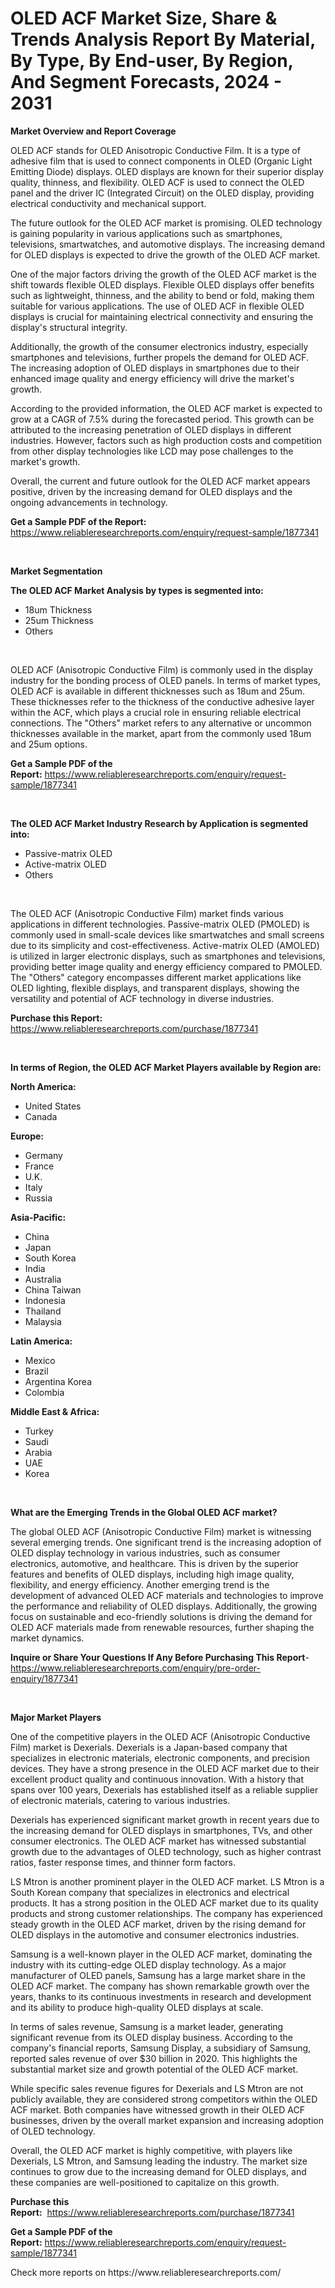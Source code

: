 <p><h1>OLED ACF Market Size, Share & Trends Analysis Report By Material, By Type, By End-user, By Region, And Segment Forecasts, 2024 - 2031</h1></p><p><strong>Market Overview and Report Coverage</strong></p>
<p><p>OLED ACF stands for OLED Anisotropic Conductive Film. It is a type of adhesive film that is used to connect components in OLED (Organic Light Emitting Diode) displays. OLED displays are known for their superior display quality, thinness, and flexibility. OLED ACF is used to connect the OLED panel and the driver IC (Integrated Circuit) on the OLED display, providing electrical conductivity and mechanical support.</p><p>The future outlook for the OLED ACF market is promising. OLED technology is gaining popularity in various applications such as smartphones, televisions, smartwatches, and automotive displays. The increasing demand for OLED displays is expected to drive the growth of the OLED ACF market.</p><p>One of the major factors driving the growth of the OLED ACF market is the shift towards flexible OLED displays. Flexible OLED displays offer benefits such as lightweight, thinness, and the ability to bend or fold, making them suitable for various applications. The use of OLED ACF in flexible OLED displays is crucial for maintaining electrical connectivity and ensuring the display's structural integrity.</p><p>Additionally, the growth of the consumer electronics industry, especially smartphones and televisions, further propels the demand for OLED ACF. The increasing adoption of OLED displays in smartphones due to their enhanced image quality and energy efficiency will drive the market's growth.</p><p>According to the provided information, the OLED ACF market is expected to grow at a CAGR of 7.5% during the forecasted period. This growth can be attributed to the increasing penetration of OLED displays in different industries. However, factors such as high production costs and competition from other display technologies like LCD may pose challenges to the market's growth.</p><p>Overall, the current and future outlook for the OLED ACF market appears positive, driven by the increasing demand for OLED displays and the ongoing advancements in technology.</p></p>
<p><strong>Get a Sample PDF of the Report:</strong> <a href="https://www.reliableresearchreports.com/enquiry/request-sample/1877341">https://www.reliableresearchreports.com/enquiry/request-sample/1877341</a></p>
<p>&nbsp;</p>
<p><strong>Market Segmentation</strong></p>
<p><strong>The OLED ACF Market Analysis by types is segmented into:</strong></p>
<p><ul><li>18um Thickness</li><li>25um Thickness</li><li>Others</li></ul></p>
<p>&nbsp;</p>
<p><p>OLED ACF (Anisotropic Conductive Film) is commonly used in the display industry for the bonding process of OLED panels. In terms of market types, OLED ACF is available in different thicknesses such as 18um and 25um. These thicknesses refer to the thickness of the conductive adhesive layer within the ACF, which plays a crucial role in ensuring reliable electrical connections. The "Others" market refers to any alternative or uncommon thicknesses available in the market, apart from the commonly used 18um and 25um options.</p></p>
<p><strong>Get a Sample PDF of the Report:</strong>&nbsp;<a href="https://www.reliableresearchreports.com/enquiry/request-sample/1877341">https://www.reliableresearchreports.com/enquiry/request-sample/1877341</a></p>
<p>&nbsp;</p>
<p><strong>The OLED ACF Market Industry Research by Application is segmented into:</strong></p>
<p><ul><li>Passive-matrix OLED</li><li>Active-matrix OLED</li><li>Others</li></ul></p>
<p>&nbsp;</p>
<p><p>The OLED ACF (Anisotropic Conductive Film) market finds various applications in different technologies. Passive-matrix OLED (PMOLED) is commonly used in small-scale devices like smartwatches and small screens due to its simplicity and cost-effectiveness. Active-matrix OLED (AMOLED) is utilized in larger electronic displays, such as smartphones and televisions, providing better image quality and energy efficiency compared to PMOLED. The "Others" category encompasses different market applications like OLED lighting, flexible displays, and transparent displays, showing the versatility and potential of ACF technology in diverse industries.</p></p>
<p><strong>Purchase this Report:</strong>&nbsp; <a href="https://www.reliableresearchreports.com/purchase/1877341">https://www.reliableresearchreports.com/purchase/1877341</a></p>
<p>&nbsp;</p>
<p><strong>In terms of Region, the OLED ACF Market Players available by Region are:</strong></p>
<p>
    <p> <strong> North America: </strong>
        <ul>
            <li>United States</li>
            <li>Canada</li>
        </ul>
        </p> 
    <p> <strong> Europe: </strong>
        <ul>
            <li>Germany</li>
            <li>France</li>
            <li>U.K.</li>
            <li>Italy</li>
            <li>Russia</li>
        </ul>
        </p> 
    <p> <strong> Asia-Pacific: </strong>
        <ul>
            <li>China</li>
            <li>Japan</li>
            <li>South Korea</li>
            <li>India</li>
            <li>Australia</li>
            <li>China Taiwan</li>
            <li>Indonesia</li>
            <li>Thailand</li>
            <li>Malaysia</li>
        </ul>
        </p> 
    <p> <strong> Latin America: </strong>
        <ul>
            <li>Mexico</li>
            <li>Brazil</li>
            <li>Argentina Korea</li>
            <li>Colombia</li>
        </ul>
        </p> 
    <p> <strong> Middle East & Africa: </strong>
        <ul>
            <li>Turkey</li>
            <li>Saudi</li>
            <li>Arabia</li>
            <li>UAE</li>
            <li>Korea</li>
        </ul>
    </p>
    </p>
<p>&nbsp;</p>
<p><strong>What are the Emerging Trends in the Global OLED ACF market?</strong></p>
<p><p>The global OLED ACF (Anisotropic Conductive Film) market is witnessing several emerging trends. One significant trend is the increasing adoption of OLED display technology in various industries, such as consumer electronics, automotive, and healthcare. This is driven by the superior features and benefits of OLED displays, including high image quality, flexibility, and energy efficiency. Another emerging trend is the development of advanced OLED ACF materials and technologies to improve the performance and reliability of OLED displays. Additionally, the growing focus on sustainable and eco-friendly solutions is driving the demand for OLED ACF materials made from renewable resources, further shaping the market dynamics.</p></p>
<p><strong>Inquire or Share Your Questions If Any Before Purchasing This Report</strong>- <a href="https://www.reliableresearchreports.com/enquiry/pre-order-enquiry/1877341">https://www.reliableresearchreports.com/enquiry/pre-order-enquiry/1877341</a></p>
<p>&nbsp;</p>
<p><strong>Major Market Players</strong></p>
<p><p>One of the competitive players in the OLED ACF (Anisotropic Conductive Film) market is Dexerials. Dexerials is a Japan-based company that specializes in electronic materials, electronic components, and precision devices. They have a strong presence in the OLED ACF market due to their excellent product quality and continuous innovation. With a history that spans over 100 years, Dexerials has established itself as a reliable supplier of electronic materials, catering to various industries.</p><p>Dexerials has experienced significant market growth in recent years due to the increasing demand for OLED displays in smartphones, TVs, and other consumer electronics. The OLED ACF market has witnessed substantial growth due to the advantages of OLED technology, such as higher contrast ratios, faster response times, and thinner form factors.</p><p>LS Mtron is another prominent player in the OLED ACF market. LS Mtron is a South Korean company that specializes in electronics and electrical products. It has a strong position in the OLED ACF market due to its quality products and strong customer relationships. The company has experienced steady growth in the OLED ACF market, driven by the rising demand for OLED displays in the automotive and consumer electronics industries.</p><p>Samsung is a well-known player in the OLED ACF market, dominating the industry with its cutting-edge OLED display technology. As a major manufacturer of OLED panels, Samsung has a large market share in the OLED ACF market. The company has shown remarkable growth over the years, thanks to its continuous investments in research and development and its ability to produce high-quality OLED displays at scale.</p><p>In terms of sales revenue, Samsung is a market leader, generating significant revenue from its OLED display business. According to the company's financial reports, Samsung Display, a subsidiary of Samsung, reported sales revenue of over $30 billion in 2020. This highlights the substantial market size and growth potential of the OLED ACF market.</p><p>While specific sales revenue figures for Dexerials and LS Mtron are not publicly available, they are considered strong competitors within the OLED ACF market. Both companies have witnessed growth in their OLED ACF businesses, driven by the overall market expansion and increasing adoption of OLED technology.</p><p>Overall, the OLED ACF market is highly competitive, with players like Dexerials, LS Mtron, and Samsung leading the industry. The market size continues to grow due to the increasing demand for OLED displays, and these companies are well-positioned to capitalize on this growth.</p></p>
<p><strong>Purchase this Report:</strong>&nbsp;&nbsp;<a href="https://www.reliableresearchreports.com/purchase/1877341">https://www.reliableresearchreports.com/purchase/1877341</a></p>
<p></p>
<p><strong>Get a Sample PDF of the Report:</strong>&nbsp;<a href="https://www.reliableresearchreports.com/enquiry/request-sample/1877341">https://www.reliableresearchreports.com/enquiry/request-sample/1877341</a></p>
<p>Check more reports on https://www.reliableresearchreports.com/</p>